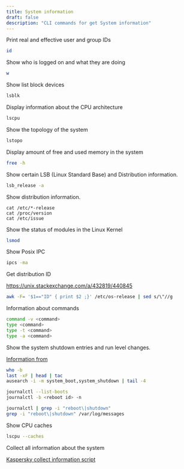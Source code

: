 ```yaml
---
title: System information
draft: false
description: "CLI commands for get System information"
---
```


Print real and effective user and group IDs

```bash
id
```

Show who is logged on and what they are doing

```bash
w
```

Show list block devices

```bash
lsblk
```

Display information about the CPU architecture

```bash
lscpu
```

Show the topology of the system

```bash
lstopo
```

Display amount of free and used memory in the system

```bash
free -h
```

Show certain LSB (Linux Standard Base) and Distribution information.

```bash
lsb_release -a
```

Show distribution information.

```basg
cat /etc/*-release
cat /proc/version
cat /etc/issue
```

Show the status of modules in the Linux Kernel

```bash
lsmod
```

Show Posix IPC

```bash
ipcs -ma
```

Get distribution ID

<https://unix.stackexchange.com/a/432819/440845>

```bash
awk -F= '$1=="ID" { print $2 ;}' /etc/os-release | sed s/\"//g
```

Information about commands

```bash
command -v <command>
type <command>
type -t <command>
type -a <command>
```

Show the system shutdown entries and run level changes.

[Information from](https://geekflare.com/check-linux-reboot-reason/)

```bash
who -b
last -xF | head | tac
ausearch -i -m system_boot,system_shutdown | tail -4
```

```bash
journalctl --list-boots
journalctl -b <reboot id> -n
```

```bash
journalctl | grep -i "reboot\|shutdown"
grep -i "reboot\|shutdown" /var/log/messages
```

Show CPU caches

```bash
lscpu --caches
```

Collect all information about the system

[Kaspersky collect information script](https://box.kaspersky.com/f/00a1a6d8beb24554a72d/?dl=1)